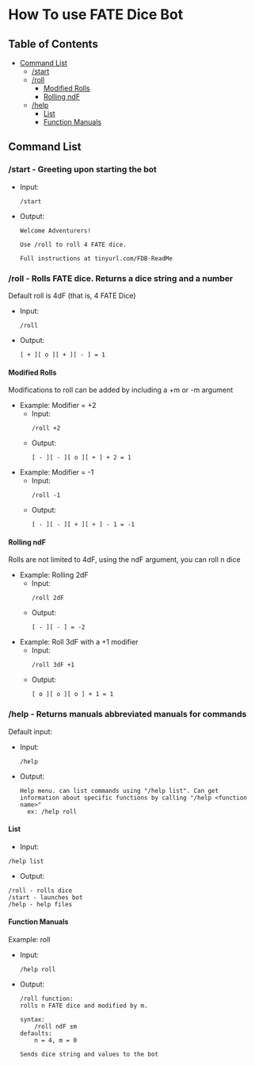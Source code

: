 # How To use FATE Dice Bot
## Table of Contents
* [Command List](#command-list)
  * [/start](#start---greeting-upon-starting-the-bot)
  * [/roll](##roll---rolls-fate-dice-returns-a-dice-string-and-a-number)
    * [Modified Rolls](#modified-rolls)
    * [Rolling ndF](#rolling-ndf)
  * [/help](#help---returns-manuals-abbreviated-manuals-for-commands)
    * [List](#list)
    * [Function Manuals](#function-manuals)
## Command List
### /start - Greeting upon starting the bot
- Input:
  ```
  /start
  ```
- Output:
  ```
  Welcome Adventurers!
  
  Use /roll to roll 4 FATE dice.
  
  Full instructions at tinyurl.com/FDB-ReadMe
  ```
### /roll - Rolls FATE dice. Returns a dice string and a number
Default roll is 4dF (that is, 4 FATE Dice)
- Input:
  ```
  /roll
  ```
- Output:
  ```
  [ + ][ o ][ + ][ - ] = 1
  ```
#### Modified Rolls
Modifications to roll can be added by including a +m or -m argument
- Example: Modifier = +2
  - Input:
    ```
    /roll +2
    ```
  - Output:
    ```
    [ - ][ - ][ o ][ + ] + 2 = 1
    ```
- Example: Modifier = -1
  - Input:
    ```
    /roll -1
    ```
  - Output:
    ```
    [ - ][ - ][ + ][ + ] - 1 = -1
    ```
#### Rolling ndF
Rolls are not limited to 4dF, using the ndF argument, you can roll n dice
- Example: Rolling 2dF
  - Input:
    ```
    /roll 2dF
    ```
  - Output:
    ```
    [ - ][ - ] = -2
    ```
- Example: Roll 3dF with a +1 modifier
  - Input:
    ```
    /roll 3dF +1
    ```
  - Output:
    ```
    [ o ][ o ][ o ] + 1 = 1
    ```
### /help - Returns manuals abbreviated manuals for commands
Default input:
- Input:
  ```
  /help
  ```
- Output:
  ```
  Help menu. can list commands using "/help list". Can get information about specific functions by calling "/help <function name>"
    ex: /help roll
  ```
#### List
- Input:
```
/help list
```
- Output:
```
/roll - rolls dice
/start - launches bot
/help - help files
```
#### Function Manuals
Example: roll
- Input:
  ```
  /help roll
  ```
- Output:
  ```
  /roll function:
  rolls n FATE dice and modified by m.
  
  syntax:
      /roll ndF ±m
  defaults:
      n = 4, m = 0
  
  Sends dice string and values to the bot
  ```  

